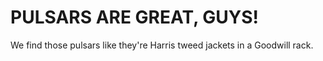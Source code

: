 # PULSARS ARE GREAT, GUYS!

We find those pulsars like they're Harris tweed jackets in a Goodwill rack.